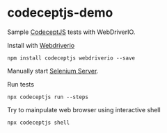 # codeceptjs-demo

Sample [CodeceptJS](https://github.com/codeception/codeceptjs) tests with WebDriverIO.

Install with [Webdriverio](https://webdriver.io)

```
npm install codeceptjs webdriverio --save
```

Manually start [Selenium Server](https://www.npmjs.com/package/selenium-standalone). 


Run tests

```
npx codeceptjs run --steps
```

Try to mainpulate web browser using interactive shell

```
npx codeceptjs shell
```
